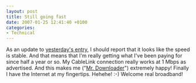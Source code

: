```yaml
---
layout: post
title: Still going fast
date: 2007-01-25 12:41:40 +0100
categories:
- Technical
---
```

As an update to <a href="http://www.rusiczki.net/blog/archives/2007/01/24/speeed">yesterday's entry</a>, I should report that it looks like the speed is stable. And that means that I'm really getting what I've been paying for since half a year or so. My CableLink connection really works at 1 Mbps as advertised. And this makes me ("<a href="http://www.rusiczki.net/blog/archives/2002/12/27/the_end_of_broadband">Mr. Downloader</a>") extremely happy! Finally I have the Internet at my fingertips. Hehehe! :-) Welcome real broadband!

